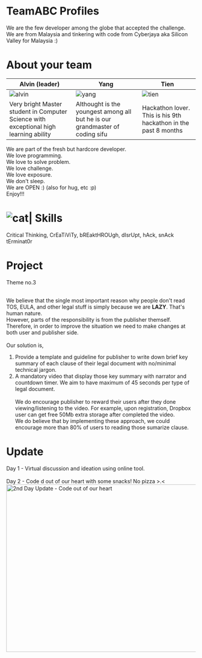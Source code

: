TeamABC Profiles
================
We are the few developer among the globe that accepted the challenge. <br>
We are from Malaysia and tinkering with code from Cyberjaya aka Silicon Valley for Malaysia :)


About your team
===========================
| Alvin (leader) | Yang | Tien 
|--- |--- |--- 
| ![alvin](https://farm8.staticflickr.com/7505/15333562263_a7d5dfb1da_n.jpg) | ![yang](https://farm8.staticflickr.com/7489/15953185125_cf8afbba46_n.jpg) | ![tien](https://farm8.staticflickr.com/7473/15767155129_db1bba3e10_n.jpg) | 
Very bright Master student in Computer Science with exceptional high learning ability  | Althought is the youngest among all but he is our grandmaster of coding sifu | Hackathon lover. This is his 9th hackathon in the past 8 months |



We are part of the fresh but hardcore developer.<br>
We love programming.<br>
We love to solve problem.<br>
We love challenge.<br>
We love exposure.<br>
We don't sleep.<br>
We are OPEN :) (also for hug, etc :p)<br>
Enjoy!!!<br>

![cat](http://images-cdn.9gag.com/images/thumbnail-facebook/8820525_1384335071.2674_luqy7e_n.jpg)|
Skills
=======
Critical Thinking, CrEaTiViTy, bREaktHROUgh, dIsrUpt, hAck, snAck tErminat0r<br>

Project
=======
Theme no.3<br><br>

We believe that the single most important reason why people don't read TOS, EULA, and other legal stuff is simply because
we are <strong>LAZY</strong>. That's human nature.<br> 
However, parts of the responsibility is from the publisher themself. Therefore, in order to improve the situation we need to make changes at both user and publisher side.<br><br>
Our solution is,<br> 
1. Provide a template and guideline for publisher to write down brief key summary of each clause of their legal document with no/minimal technical jargon.<br>
2. A mandatory video that display those key summary with narrator and countdown timer. We aim to have maximum of 45 seconds per type of legal document. 
<br><br>
We do encourage publisher to reward their users after they done viewing/listening to the video. For example, upon registration, Dropbox user can get free 50Mb extra storage after completed the video.<br>
We do believe that by implementing these approach, we could encourage more than 80% of users to reading those sumarize clause.<br>

Update
======
Day 1 - Virtual discussion and ideation using online tool.<br><br>
Day 2 - Code d out of our heart with some snacks! No pizza >.< <br>
<img width="600" height="445" src='https://scontent-a-kul.xx.fbcdn.net/hphotos-xpa1/t31.0-8/10828108_10152424824026954_8965702877847762495_o.jpg' alt='2nd Day Update - Code out of our heart'/>
<br>

